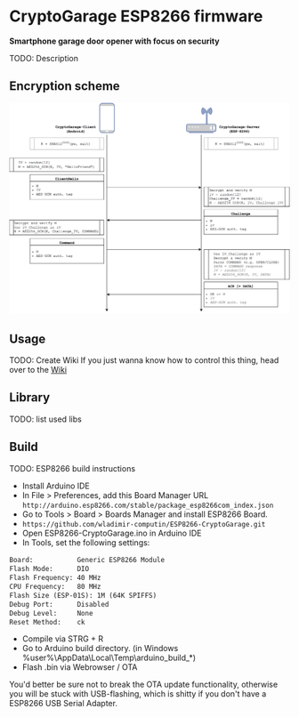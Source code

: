 # CryptoGarage ESP8266 firmware #
**Smartphone garage door opener with focus on security**

TODO: Description

## Encryption scheme ##
![Networkcommunication between client and server](https://github.com/wladimir-computin/Android-CryptoGarage/raw/master/doc/Flow.png)


## Usage ##

TODO: Create Wiki
If you just wanna know how to control this thing, head over to the [Wiki](link)

## Library ##

TODO: list used libs

## Build ##

TODO: ESP8266 build instructions

* Install Arduino IDE
* In File > Preferences, add this Board Manager URL
```http://arduino.esp8266.com/stable/package_esp8266com_index.json```
* Go to Tools > Board > Boards Manager and install ESP8266 Board.
* ```https://github.com/wladimir-computin/ESP8266-CryptoGarage.git```
* Open ESP8266-CryptoGarage.ino in Arduino IDE
* In Tools, set the following settings:
```
Board:           Generic ESP8266 Module
Flash Mode:      DIO
Flash Frequency: 40 MHz
CPU Frequency:   80 MHz
Flash Size (ESP-01S): 1M (64K SPIFFS)
Debug Port:      Disabled
Debug Level:     None
Reset Method:    ck
```
* Compile via STRG + R
* Go to Arduino build directory. (in Windows %user%\AppData\Local\Temp\arduino_build_*)
* Flash .bin via Webrowser / OTA

You'd better be sure not to break the OTA update functionality, otherwise you will be stuck with USB-flashing, which is shitty if you don't have a ESP8266 USB Serial Adapter.
